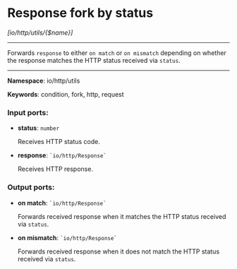 # Response fork by status

_[io/http/utils/{$name}]_

---

Forwards `response` to either `on match` or `on mismatch` depending on whether the response matches the HTTP status received via `status`.

---

__Namespace__: io/http/utils

__Keywords__: condition, fork, http, request

### Input ports:

* __status__: ` number `

    Receives HTTP status code.


* __response__: `` `io/http/Response` ``

    Receives HTTP response.

### Output ports:

* __on match__: `` `io/http/Response` ``

    Forwards received response when it matches the HTTP status received via `status`.


* __on mismatch__: `` `io/http/Response` ``

    Forwards received response when it does not match the HTTP status received via `status`.

